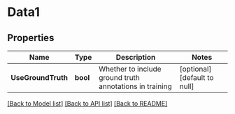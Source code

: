 # Data1

## Properties
Name | Type | Description | Notes
------------ | ------------- | ------------- | -------------
**UseGroundTruth** | **bool** | Whether to include ground truth annotations in training | [optional] [default to null]

[[Back to Model list]](../README.md#documentation-for-models) [[Back to API list]](../README.md#documentation-for-api-endpoints) [[Back to README]](../README.md)


